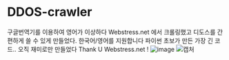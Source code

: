 # DDOS-crawler
구글번역기를 이용하여 영어가 이상하다
Webstress.net 에서 크롤링했고
디도스를 간편하게 쓸 수 있게 만들었다.
한국어/영어를 지원합니다
파이썬 초보가 만든 가장 긴 코드..
오직 재미로만 만들었다
Thank U Webstress.net !
![image](https://user-images.githubusercontent.com/64089784/109327518-c4166c80-789b-11eb-9f1e-e9cd4bd7a56a.png)
![캡처](https://user-images.githubusercontent.com/64089784/109329642-312b0180-789e-11eb-904c-8d1258860699.PNG)

